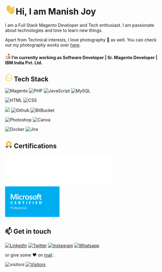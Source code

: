 
# <img src="https://raw.githubusercontent.com/manishjoy/manishjoy/master/assets/Hi.gif" width="35">Hi, I am Manish Joy

I am a Full Stack Magento Developer and Tech enthusiast. I am passionate about technologies and love to learn new things.

Apart from Technical interests, I love photography 📸 as well. You can check out my photography works over [here](https://www.instagram.com/oyyejoy).

#### <img src="https://raw.githubusercontent.com/manishjoy/manishjoy/master/assets/work.png" width="18"> I’m currently working as Software Developer | Sr. Magento Developer | IBM India Pvt. Ltd.


## <img src="https://raw.githubusercontent.com/manishjoy/manishjoy/master/assets/code.png" width="24"> Tech Stack


![Magento](https://img.shields.io/badge/Magento-EE672F?style=for-the-badge&logo=magento&logoColor=white) ![PHP](https://img.shields.io/badge/PHP-777BB3?style=for-the-badge&logo=php&logoColor=white) ![JavaScript](https://img.shields.io/badge/JavaScript-F7DF1E?style=for-the-badge&logo=javascript&logoColor=black) ![MySQL](https://img.shields.io/badge/-MySQL-F29111?style=for-the-badge&logo=MySQL&logoColor=00758F)

![HTML](https://img.shields.io/badge/HTML5-E34F26?style=for-the-badge&logo=html5&logoColor=white) ![CSS](https://img.shields.io/badge/CSS-239120?&style=for-the-badge&logo=css3&logoColor=white)

![](https://img.shields.io/badge/git%20-%23F05033.svg?&style=for-the-badge&logo=git&logoColor=white)  ![Github](https://img.shields.io/badge/github%20-%23121011.svg?&style=for-the-badge&logo=github&logoColor=white) ![BitBucket](https://img.shields.io/badge/bitbucket%20-%230047B3.svg?&style=for-the-badge&logo=bitbucket&logoColor=white)

![Photoshop](https://img.shields.io/badge/photoshop%20-%2331A8FF.svg?&style=for-the-badge&logo=adobe%20photoshop&logoColor=white) ![Canva](https://img.shields.io/badge/Canva%20-%2300C4CC.svg?&style=for-the-badge&logo=Canva&logoColor=white)

![Docker](https://img.shields.io/badge/docker%20-%230db7ed.svg?&style=for-the-badge&logo=docker&logoColor=white) ![Jira](https://img.shields.io/badge/-Jira-000?&style=for-the-badge&logo=Jira-Software&logoColor=0052CC)

## <img src="https://raw.githubusercontent.com/manishjoy/manishjoy/master/assets/medal.png" width="24"> Certifications
[<img src="https://raw.githubusercontent.com/manishjoy/manishjoy/master/assets/Adobe_Certified_Professional_Adobe_Commerce_Developer_badge_white.webp" height="100px">](https://www.credly.com/badges/301c0285-0862-4241-8321-ee3405785d46/public_url/) &nbsp;&nbsp;&nbsp;&nbsp;[<img src="https://raw.githubusercontent.com/manishjoy/manishjoy/master/assets/MCP.webp" height="100px">](https://www.manishjoy.com/pdf/Microsoft_Certified_Professional_Certificate_0.pdf)


## 📫 Get in touch
[![LinkedIn](https://img.shields.io/badge/LinkedIn-0077B5?style=for-the-badge&logo=linkedin&logoColor=white)](https://www.linkedin.com/in/manishjoy/) [![Twitter](https://img.shields.io/badge/Twitter-1DA1F2?style=for-the-badge&logo=twitter&logoColor=white)](https://twitter.com/imanishjoy) [![Instagram](https://img.shields.io/badge/OyyeJoy%20-%23E4405F.svg?&style=for-the-badge&logo=Instagram&logoColor=white)](https://www.instagram.com/oyyejoy) [![Whatsapp](https://img.shields.io/badge/WhatsApp-25D366?style=for-the-badge&logo=whatsapp&logoColor=white)](https://api.whatsapp.com/send?phone=917042427677&text=Hi,%20I%20contacted%20you%20through%20your%20website.)


or give some ♥ on [mail](mailto:manishjoy.mj@gmail.com?subject=Discussion%20about%20My%20Project&body=Hi,%20I%20want%20to%20hire%20you%20for%20my%20project.) .



![visitors](https://visitor-badge.glitch.me/badge?page_id=manishjoy)
[![Visitors](https://api.visitorbadge.io/api/visitors?path=manishjoy&label=Visit%20Counter&labelColor=%23d9e3f0&countColor=%23697689)](https://visitorbadge.io/status?path=manishjoy)
